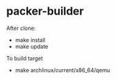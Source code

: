 packer-builder
==============

After clone:

* make install
* make update

To build target

* make archlinux/current/x86_64/qemu
